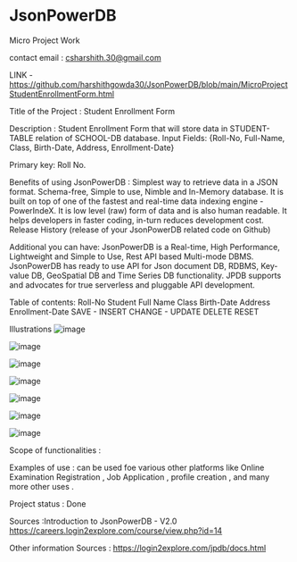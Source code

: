 # JsonPowerDB

Micro Project Work

contact email : csharshith.30@gmail.com

LINK - https://github.com/harshithgowda30/JsonPowerDB/blob/main/MicroProjectStudentEnrollmentForm.html

Title of the Project : Student Enrollment Form 

Description : Student Enrollment Form that will store data in STUDENT-TABLE relation of SCHOOL-DB database.
Input Fields: {Roll-No, Full-Name, Class, Birth-Date, Address, Enrollment-Date}

Primary key: Roll No.

Benefits of using JsonPowerDB : 
Simplest way to retrieve data in a JSON format.
Schema-free, Simple to use, Nimble and In-Memory database.
It is built on top of one of the fastest and real-time data indexing engine - PowerIndeX.
It is low level (raw) form of data and is also human readable.
It helps developers in faster coding, in-turn reduces development cost.
Release History (release of your JsonPowerDB related code on Github)

Additional you can have: 
JsonPowerDB is a Real-time, High Performance, Lightweight and Simple to Use, Rest API based Multi-mode DBMS. JsonPowerDB has ready to use API for Json document DB, RDBMS, Key-value DB, GeoSpatial DB and Time Series DB functionality. JPDB supports and advocates for true serverless and pluggable API development.

Table of contents:
Roll-No
Student Full Name
Class
Birth-Date
Address
Enrollment-Date
SAVE - INSERT
CHANGE - UPDATE
DELETE
RESET

Illustrations
![image](https://github.com/user-attachments/assets/c74e928f-372d-4be7-b1fa-41ffcbc48c05)

![image](https://github.com/user-attachments/assets/195aadf1-1ee5-48e7-8028-6a1479a84050)

![image](https://github.com/user-attachments/assets/bfec9354-afd0-4355-9d0c-68b58a3bf944)

![image](https://github.com/user-attachments/assets/8f78a478-472a-41a9-b698-52ff913e1cac)

![image](https://github.com/user-attachments/assets/f76533b7-ec7c-409a-9b8e-a07315baf81c)

![image](https://github.com/user-attachments/assets/fbef6262-7b18-4bbb-bd75-5713b200d573)

![image](https://github.com/user-attachments/assets/ecdeb5f6-18c0-4f3d-973b-a66da3e430e2)


Scope of functionalities : 

Examples of use : can be used foe various other platforms like Online Examination Registration , Job Application , profile creation , and many more other uses .

Project status : Done

Sources :Introduction to JsonPowerDB - V2.0
https://careers.login2explore.com/course/view.php?id=14

Other information Sources :
https://login2explore.com/jpdb/docs.html

